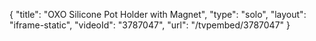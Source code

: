 {
    "title": "OXO Silicone Pot Holder with Magnet",
    "type": "solo",
    "layout": "iframe-static",
    "videoId": "3787047",
    "url": "\/tvpembed\/3787047"
}